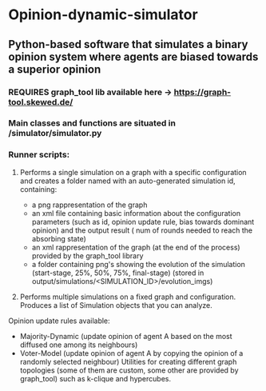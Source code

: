 # Opinion-dynamic-simulator 
## Python-based software that simulates a binary opinion system where agents are biased towards a superior opinion ##

### REQUIRES graph_tool lib available here -> https://graph-tool.skewed.de/ ###


### Main classes and functions are situated in /simulator/simulator.py

### Runner scripts:
  1. Performs a single simulation on a graph with a specific configuration and creates a folder named with an auto-generated simulation id, containing:
      - a png rappresentation of the graph
      - an xml file containing basic information about the configuration parameters (such as id, opinion update rule, bias towards dominant opinion) and the 
        output result ( num of rounds needed to reach the absorbing state)
      - an xml rappresentation of the graph (at the end of the process) provided by the graph_tool library
      - a folder containing png's showing the evolution of the simulation (start-stage, 25%, 50%, 75%, final-stage)
        (stored in output/simulations/<SIMULATION_ID>/evolution_imgs)

  2. Performs multiple simulations on a fixed graph and configuration. Produces a list of Simulation objects that you can analyze.

Opinion update rules available: 
- Majority-Dynamic (update opinion of agent A based on the most diffused one among its neighbours)
- Voter-Model (update opinion of agent A by copying the opinion of a randomly selected neighbour)
Utilities for creating different graph topologies (some of them are custom, some other are provided by graph_tool) such as k-clique and hypercubes.

